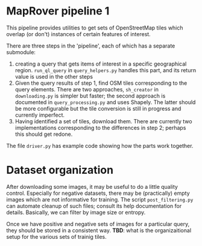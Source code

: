 # MapRover pipeline 1

This pipeline provides utilities to get sets of OpenStreetMap tiles which overlap (or don't) instances of certain features of interest.

There are three steps in the 'pipeline', each of which has a separate submodule:
1. creating a query that gets items of interest in a specific geographical region.  `run_ql_query` in `query_helpers.py` handles this part, and its return value is used in the other steps
2. Given the query results of step 1, find OSM tiles corresponding to the query elements. There are two approaches, `sh_creator` in `downloading.py` is simpler but faster; the second approach is documented in `query_processing.py` and uses Shapely. The latter should be more configurable but the tile conversion is still in progress and currently imperfect. 
3. Having identified a set of tiles, download them. There are currently two implementations corresponding to the differences in step 2; perhaps this should get redone.

The file `driver.py` has example code showing how the parts work together.

# Dataset organization

After downloading some images, it may be useful to do a little quality control. Especially for negative datasets, there may be (practically) empty images which are not informative for training. The script `post_filtering.py` can automate cleanup of such files; consult its help documentation for details. Basically, we can filter by image size or entropy.

Once we have positive and negative sets of images for a particular query, they should be stored in a consistent way. __TBD__: what is the organizaitional setup for the various sets of trainig tiles.